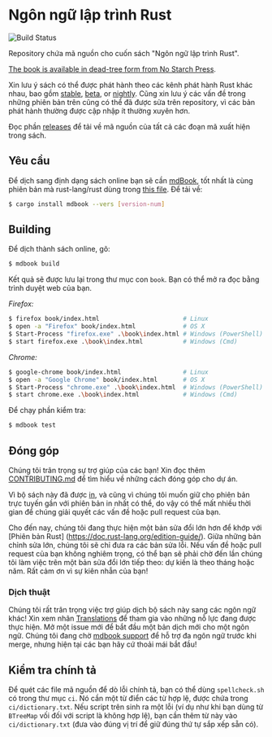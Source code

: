 # Ngôn ngữ lập trình Rust

![Build Status](https://github.com/rust-lang/book/workflows/CI/badge.svg)

Repository chứa mã nguồn cho cuốn sách "Ngôn ngữ lập trình Rust".

[The book is available in dead-tree form from No Starch Press][nostarch].

[nostarch]: https://nostarch.com/rust

Xin lưu ý sách có thể được phát hành theo các kênh phát hành Rust khác nhau, bao 
gồm [stable], [beta], or [nightly]. Cũng xin lưu ý các vấn đề trong những phiên bản 
trên cũng có thể đã được sửa trên repository, vì các bản phát hành thường được cập nhập
ít thường xuyên hơn.

[stable]: https://doc.rust-lang.org/stable/book/
[beta]: https://doc.rust-lang.org/beta/book/
[nightly]: https://doc.rust-lang.org/nightly/book/

Đọc phần [releases] để tải về mã nguồn của tất cả các đoạn mã xuất hiện trong sách.

[releases]: https://github.com/rust-lang/book/releases

## Yêu cầu

Để dịch sang định dạng sách online bạn sẽ cần [mdBook], tốt nhất là cùng phiên bản
mà rust-lang/rust dùng trong [this file][rust-mdbook]. Để tải về:

[mdBook]: https://github.com/rust-lang-nursery/mdBook
[rust-mdbook]: https://github.com/rust-lang/rust/blob/master/src/tools/rustbook/Cargo.toml

```bash
$ cargo install mdbook --vers [version-num]
```

## Building

Để dịch thành sách online, gõ:

```bash
$ mdbook build
```

Kết quả sẽ được lưu lại trong thư mục con `book`. Bạn có thể mở ra đọc bằng trình
duyệt web của bạn.

_Firefox:_
```bash
$ firefox book/index.html                       # Linux
$ open -a "Firefox" book/index.html             # OS X
$ Start-Process "firefox.exe" .\book\index.html # Windows (PowerShell)
$ start firefox.exe .\book\index.html           # Windows (Cmd)
```

_Chrome:_
```bash
$ google-chrome book/index.html                 # Linux
$ open -a "Google Chrome" book/index.html       # OS X
$ Start-Process "chrome.exe" .\book\index.html  # Windows (PowerShell)
$ start chrome.exe .\book\index.html            # Windows (Cmd)
```

Để chạy phần kiểm tra:

```bash
$ mdbook test
```

## Đóng góp

Chúng tôi trân trọng sự trợ giúp của các bạn! Xin đọc thêm [CONTRIBUTING.md][contrib]
để tìm hiểu về những cách đóng góp cho dự án.

[contrib]: https://github.com/rust-lang/book/blob/main/CONTRIBUTING.md

Vì bộ sách này đã được [in](https://nostarch.com/rust), và cũng vì chúng tôi muốn giữ 
cho phiên bản trực tuyến gần với phiên bản in nhất có thể, do vậy có thể mất nhiều thời
gian để chúng giải quyết các vấn đề hoặc pull request của bạn.

Cho đến nay, chúng tôi đang thực hiện một bản sửa đổi lớn hơn để khớp với 
[Phiên bản Rust] (https://doc.rust-lang.org/edition-guide/). Giữa những bản chỉnh sửa
lớn, chúng tôi sẽ chỉ đưa ra các bản sửa lỗi. Nếu vấn đề hoặc pull request của bạn 
không nghiêm trọng, có thể bạn sẽ phải chờ đến lần chúng tôi làm việc trên một bản sửa 
đổi lớn tiếp theo: dự kiến là theo tháng hoặc năm. 
Rất cảm ơn vì sự kiên nhẫn của bạn!

### Dịch thuật

Chúng tôi rất trân trọng việc trợ giúp dịch bộ sách này sang các ngôn ngữ khác! Xin
xem nhãn [Translations] để tham gia vào những nỗ lực đang được thực hiện. Mở một issue 
mới để bắt đầu một bản dịch mới cho một ngôn ngữ. Chúng tôi đang chờ [mdbook support] 
để hỗ trợ đa ngôn ngữ trước khi merge, nhưng hiện tại các bạn hãy cứ thoải mái bắt đầu!

[Translations]: https://github.com/rust-lang/book/issues?q=is%3Aopen+is%3Aissue+label%3ATranslations
[mdbook support]: https://github.com/rust-lang-nursery/mdBook/issues/5

## Kiểm tra chính tả 

Để quét các file mã nguồn để dò lỗi chính tả, bạn có thể dùng `spellcheck.sh` có trong 
thư mục `ci`. Nó cần một từ điển các từ hợp lệ, được chứa trong `ci/dictionary.txt`. Nếu 
script trên sinh ra một lỗi (ví dụ như khi bạn dùng từ `BTreeMap` vối đối với script là 
không hợp lệ), bạn cần thêm từ này vào `ci/dictionary.txt` (đưa vào đúng vị trí để giữ
đúng thứ tự sắp xếp sẵn có).
